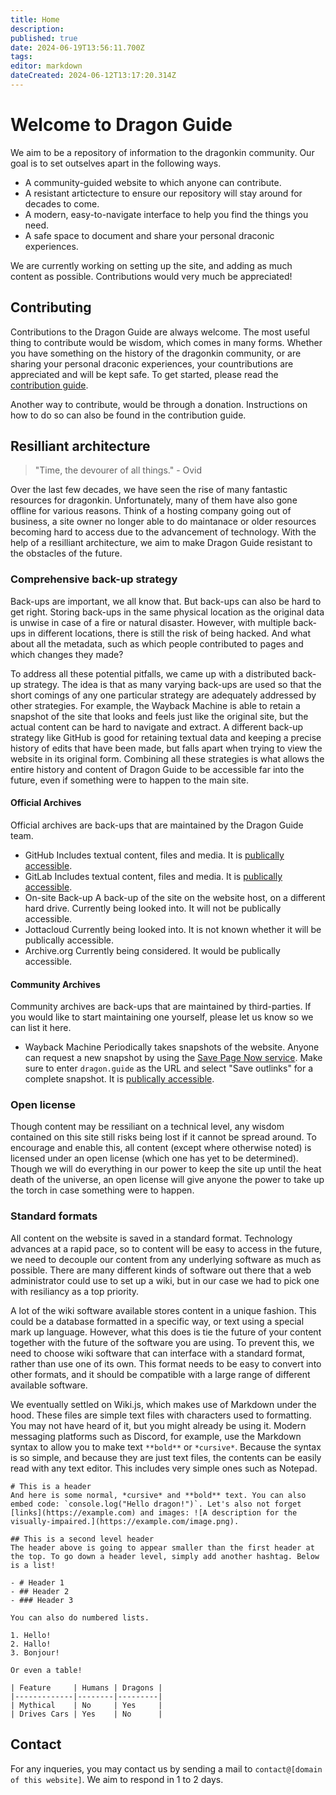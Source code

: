```yaml
---
title: Home
description: 
published: true
date: 2024-06-19T13:56:11.700Z
tags: 
editor: markdown
dateCreated: 2024-06-12T13:17:20.314Z
---
```


# Welcome to Dragon Guide
We aim to be a repository of information to the dragonkin community. Our goal is to set outselves apart in the following ways.

- A community-guided website to which anyone can contribute.
- A resistant artictecture to ensure our repository will stay around for decades to come.
- A modern, easy-to-navigate interface to help you find the things you need.
- A safe space to document and share your personal draconic experiences.

We are currently working on setting up the site, and adding as much content as possible. Contributions would very much be appreciated!

## Contributing
Contributions to the Dragon Guide are always welcome. The most useful thing to contribute would be wisdom, which comes in many forms. Whether you have something on the history of the dragonkin community, or are sharing your personal draconic experiences, your countributions are appreciated and will be kept safe. To get started, please read the [contribution guide](/contributing).

Another way to contribute, would be through a donation. Instructions on how to do so can also be found in the contribution guide.

## Resilliant architecture
> "Time, the devourer of all things." - Ovid

Over the last few decades, we have seen the rise of many fantastic resources for dragonkin. Unfortunately, many of them have also gone offline for various reasons. Think of a hosting company going out of business, a site owner no longer able to do maintanace or older resources becoming hard to access due to the advancement of technology. With the help of a resilliant architecture, we aim to make Dragon Guide resistant to the obstacles of the future.

### Comprehensive back-up strategy
Back-ups are important, we all know that. But back-ups can also be hard to get right. Storing back-ups in the same physical location as the original data is unwise in case of a fire or natural disaster. However, with multiple back-ups in different locations, there is still the risk of being hacked. And what about all the metadata, such as which people contributed to pages and which changes they made?

To address all these potential pitfalls, we came up with a distributed back-up strategy. The idea is that as many varying back-ups are used so that the short comings of any one particular strategy are adequately addressed by other strategies. For example, the Wayback Machine is able to retain a snapshot of the site that looks and feels just like the original site, but the actual content can be hard to navigate and extract. A different back-up strategy like GitHub is good for retaining textual data and keeping a precise history of edits that have been made, but falls apart when trying to view the website in its original form. Combining all these strategies is what allows the entire history and content of Dragon Guide to be accessible far into the future, even if something were to happen to the main site.

#### Official Archives
Official archives are back-ups that are maintained by the Dragon Guide team.

- GitHub
	Includes textual content, files and media. It is [publically accessible](https://github.com/dragonguide/dragonguide).
- GitLab
	Includes textual content, files and media. It is [publically accessible](https://gitlab.com/dragonguide/dragonguide).
- On-site Back-up
	A back-up of the site on the website host, on a different hard drive. Currently being looked into. It will not be publically accessible.
- Jottacloud
	Currently being looked into. It is not known whether it will be publically accessible.
- Archive.org
	Currently being considered. It would be publically accessible.

#### Community Archives
Community archives are back-ups that are maintained by third-parties. If you would like to start maintaining one yourself, please let us know so we can list it here.
- Wayback Machine
	Periodically takes snapshots of the website. Anyone can request a new snapshot by using the [Save Page Now service](https://web.archive.org/save). Make sure to enter `dragon.guide` as the URL and select "Save outlinks" for a complete snapshot. It is [publically accessible](https://web.archive.org/dragon.guide).

### Open license
Though content may be ressiliant on a technical level, any wisdom contained on this site still risks being lost if it cannot be spread around. To encourage and enable this, all content (except where otherwise noted) is licensed under an open license (which one has yet to be determined). Though we will do everything in our power to keep the site up until the heat death of the universe, an open license will give anyone the power to take up the torch in case something were to happen.

### Standard formats
All content on the website is saved in a standard format. Technology advances at a rapid pace, so to content will be easy to access in the future, we need to decouple our content from any underlying software as much as possible. There are many different kinds of software out there that a web administrator could use to set up a wiki, but in our case we had to pick one with resiliancy as a top priority.

A lot of the wiki software available stores content in a unique fashion. This could be a database formatted in a specific way, or text using a special mark up language. However, what this does is tie the future of your content together with the future of the software you are using. To prevent this, we need to choose wiki software that can interface with a standard format, rather than use one of its own. This format needs to be easy to convert into other formats, and it should be compatible with a large range of different available software.

We eventually settled on Wiki.js, which makes use of Markdown under the hood. These files are simple text files with characters used to formatting. You may not have heard of it, but you might already be using it. Modern messaging platforms such as Discord, for example, use the Markdown syntax to allow you to make text `**bold**` or `*cursive*`. Because the syntax is so simple, and because they are just text files, the contents can be easily read with any text editor. This includes very simple ones such as Notepad.

```
# This is a header
And here is some normal, *cursive* and **bold** text. You can also embed code: `console.log("Hello dragon!")`. Let's also not forget [links](https://example.com) and images: ![A description for the visually-impaired.](https://example.com/image.png).

## This is a second level header
The header above is going to appear smaller than the first header at the top. To go down a header level, simply add another hashtag. Below is a list!

- # Header 1
- ## Header 2
- ### Header 3

You can also do numbered lists.

1. Hello!
2. Hallo!
3. Bonjour!

Or even a table!

| Feature     | Humans | Dragons |
|-------------|--------|---------|
| Mythical    | No     | Yes     |
| Drives Cars | Yes    | No      |
```

## Contact
For any inqueries, you may contact us by sending a mail to `contact@[domain of this website]`.  We aim to respond in 1 to 2 days.